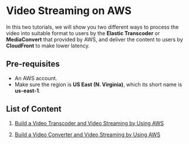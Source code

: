 # Video Streaming on AWS

In this two tutorials, we will show you two different ways to process the video into suitable format to users by the **Elastic Transcoder** or **MediaConvert** that provided by AWS, and deliver the content to users by **CloudFront** to make lower latency.

## Pre-requisites

- An AWS account.
- Make sure the region is **US East (N. Virginia)**, which its short name is **us-east-1**.

## List of Content

1. [Build a Video Transcoder and Video Streaming by Using AWS](https://gitlab.com/u9526387/my-project/tree/master/AWS-Video-Streaming/AWS-Video-Transcode)


2. [Build a Video Converter and Video Streaming by Using AWS](https://github.com/redpanjerry/AWS-Video-Streaming-Solution/tree/master/AWS-Media-Convert)


